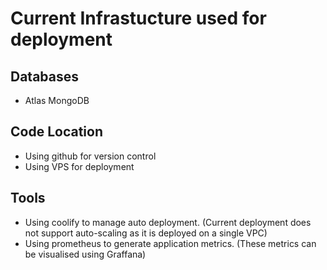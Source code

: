 # Current Infrastucture used for deployment

## Databases

- Atlas MongoDB

## Code Location

- Using github for version control
- Using VPS for deployment

## Tools

- Using coolify to manage auto deployment. (Current deployment does not support auto-scaling as it is deployed on a single VPC)
- Using prometheus to generate application metrics. (These metrics can be visualised using Graffana)
